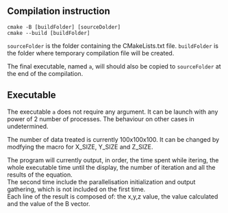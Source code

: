 ## Compilation instruction

```
cmake -B [buildFolder] [sourceDolder]
cmake --build [buildFolder]
```

`sourceFolder` is the folder containing the CMakeLists.txt file.
`buildFolder` is the folder where temporary compilation file will be created.

The final executable, named `a`, will should also be copied to `sourceFolder` at the end of the compilation.

## Executable

The executable `a` does not require any argument. It can be launch with any power of 2 number of processes. The behaviour on other cases in undetermined.

The number of data treated is currently 100x100x100. It can be changed by modfying the macro for X_SIZE, Y_SIZE and Z_SIZE.

The program will currently output, in order, the time spent while itering, the whole executable time until the display, the number of iteration and all the results of the equation.<br>
The second time include the parallelisation initialization and output gathering, which is not included on the first time.<br>
Each line of the result is composed of: the x,y,z value, the value calculated and the value of the B vector.